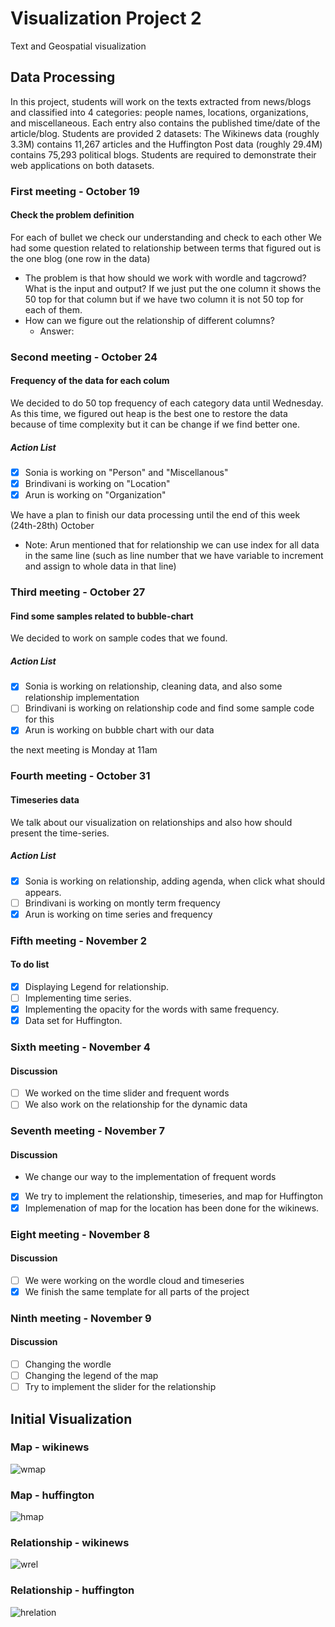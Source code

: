 # Visualization Project 2
Text and Geospatial visualization


## Data Processing
In this project, students will work on the texts extracted from news/blogs and classified into 4 categories: people names, locations, organizations, and miscellaneous. Each entry also contains the published time/date of the article/blog.
Students are provided 2 datasets: The Wikinews data (roughly 3.3M) contains 11,267 articles and the Huffington Post data (roughly 29.4M) contains 75,293 political blogs. Students are required to demonstrate their web applications on both datasets.

### First meeting - October 19
#### Check the problem definition
For each of bullet we check our understanding and check to each other
We had some question related to relationship between terms that figured out is the one blog (one row in the data)
- The problem is that how should we work with wordle and tagcrowd? What is the input and output?
If we just put the one column it shows the 50 top for that column but if we have two column it is not 50 top for each of them.
- How can we figure out the relationship of different columns?
   * Answer:


### Second meeting - October 24
#### Frequency of the data for each colum
We decided to do 50 top frequency of each category data until Wednesday.
As this time, we figured out heap is the best one to restore the data because of time complexity but it can be change if we find better one.
##### Action List
- [X] Sonia is working on "Person" and "Miscellanous"
- [X] Brindivani is working on "Location"
- [X] Arun is working on "Organization"

We have a plan to finish our data processing until the end of this week (24th-28th) October


- Note: Arun mentioned that for relationship we can use index for all data in the same line (such as line number that we have variable to increment and assign to whole data in that line)


### Third meeting - October 27
#### Find some samples related to bubble-chart
We decided to work on sample codes that we found.
##### Action List
- [X] Sonia is working on relationship, cleaning data, and also some relationship implementation
- [ ] Brindivani is working on relationship code and find some sample code for this
- [X] Arun is working on bubble chart with our data

the next meeting is Monday at 11am

### Fourth meeting - October 31
#### Timeseries data
We talk about our visualization on relationships and also how should present the time-series.
##### Action List
- [X] Sonia is working on relationship, adding agenda, when click what should appears.
- [ ] Brindivani is working on montly term frequency
- [X] Arun is working on time series and frequency

### Fifth meeting - November 2
#### To do list
- [X] Displaying Legend for relationship.
- [ ] Implementing time series.
- [X] Implementing the opacity for the words with same frequency.
- [X] Data set for Huffington.

### Sixth meeting - November 4
#### Discussion
- [ ] We worked on the time slider and frequent words
- [ ] We also work on the relationship for the dynamic data

### Seventh meeting - November 7
#### Discussion
- We change our way to the implementation of frequent words
- [X] We try to implement the relationship, timeseries, and map for Huffington
- [X] Implemenation of map for the location has been done for the wikinews.

### Eight meeting - November 8
#### Discussion
- [ ] We were working on the wordle cloud and timeseries
- [X] We finish the same template for all parts of the project

### Ninth meeting - November 9
#### Discussion
- [ ] Changing the wordle
- [ ] Changing the legend of the map
- [ ] Try to implement the slider for the relationship

## Initial Visualization
### Map - wikinews
![wmap](https://cloud.githubusercontent.com/assets/19417775/20157705/0619dd00-a69c-11e6-8d94-137d25c1ea45.png)
### Map - huffington
![hmap](https://cloud.githubusercontent.com/assets/19417775/20157704/0619115e-a69c-11e6-8c7d-dbd3536649e8.png)
### Relationship - wikinews
![wrel](https://cloud.githubusercontent.com/assets/19417775/20157706/061a580c-a69c-11e6-9387-248398645c7e.png)
### Relationship - huffington
![hrelation](https://cloud.githubusercontent.com/assets/19417775/20157703/060aca0e-a69c-11e6-9647-be5094665be9.png)

